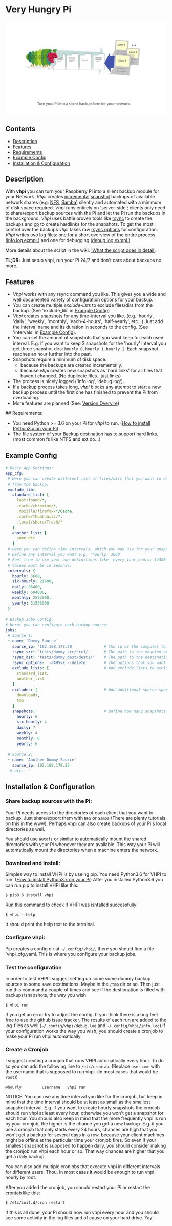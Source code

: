 # Very Hungry Pi
<img src="assets/slideshow.gif" alt="slideshow" />

## Contents
* [Description](#description)
* [Features](#features)
* [Requirements](#requirements)
* [Example Config](#example_config)
* [Installation & Configuration](#install)

## <a name="description"></a> Description
With **vhpi** you can turn your Raspberry Pi into a silent backup module for your Network.
*Vhpi* creates [incremental](https://en.wikipedia.org/wiki/Incremental_backup) [snapshot](https://github.com/feluxe/very_hungry_pi/wiki/Snapshots-explanation) backups of available network shares (e.g. [NFS](https://en.wikipedia.org/wiki/Network_File_System), [Samba](https://en.wikipedia.org/wiki/Samba_(software))) silently and automated with a minimum of disk space required.
*Vhpi* runs entirely on 'server-side'; clients only need to share/export backup sources with the Pi and let the Pi run the backups in the background. 
*Vhpi* uses battle proven tools like [rsync](https://en.wikipedia.org/wiki/Rsync) to create the backups and [cp](https://en.wikipedia.org/wiki/Cp_(Unix)) to create hardlinks for the snapshots. 
To get the most control over the backups *vhpi* takes raw [rsync options](http://linux.die.net/man/1/rsync) for configuration.
*Vhpi* writes two log files: one for a short overview of the entire process ([info.log exmpl.](vhpi/examples/info.log)) and one for debugging ([debug.log exmpl.](vhpi/examples/debug.log)).

More details about the script in the wiki: ['What the script does in detail'](https://github.com/feluxe/very_hungry_pi/wiki/What-the-script-does-in-detail).

**TL;DR:** Just setup vhpi, run your Pi 24/7 and don't care about backups no more.
<br>

## <a name="features"></a> Features

* *Vhpi* works with any rsync command you like. This gives you a wide and well documented variety of configuration options for your backup.
* You can create multiple *exclude-lists* to exclude files/dirs from the backup. (See 'exclude_lib' in [Example Config](#example_config))
* *Vhpi* creates [snapshots](https://github.com/feluxe/very_hungry_pi/wiki/Snapshots-explanation) for any time-interval you like. (e.g. 'hourly', 'daily', 'weekly', 'monthly', 'each-4-hours', 'half-yearly', etc...) Just add the interval name and its duration in seconds to the config. (See 'intervals' in [Example Config](#example_config)).
* You can set the amount of snapshots that you want keep for each used interval.
    E.g. if you want to keep 3 snapshots for the 'hourly' interval you get three snapshot dirs: `hourly.0`, `hourly.1`, `hourly.2`. Each snapshot reaches an hour further into the past.
* Snapshots require a minimum of disk space:
    * because the backups are created incrementally. 
    * because *vhpi* creates new snapshots as 'hard links' for all files that haven't changed. (No duplicate files.. just links)
* The process is nicely logged ('info.log', 'debug.log').
* If a backup process takes long, *vhpi* blocks any attempt to start a new backup process until the first one has finished to prevent the Pi from overloading.
* More features are planned (See: [Version Overvire](https://github.com/feluxe/very_hungry_pi/wiki/Version-Overview-(TODOs)))

##<a name="requirements"></a> Requirements:

* You need Python >= 3.6 on your Pi for *vhpi* to run. ([How to install Python3.x on your Pi](https://github.com/feluxe/very_hungry_pi/wiki/Install-Python3.X-from-source-on-a-Raspberry-Pi-(Raspbian)))
* The file system of your Backup destination has to support hard links. (most common fs like NTFS and ext do...)

## <a name="example_config"></a> Example Config 

 ```yaml  
# Basic App Settings:
app_cfg:
  # Here you can create different list of files/dirs that you want to exclude 
  # from the backup.
  exclude_lib:
    standard_list: [
      lost+found/*,
      .cache/chromium/*,
      .mozilla/firefox/*/Cache,
      .cache/thumbnails/*,
      .local/share/Trash/*
    ]
    another_list: [
      some_dir
    ]
  # Here you can define time intervals, which you may use for your snapshots.
  # Define any interval you want e.g. 'hourly: 3600'
  # Feel free to use your own definitions like 'every_four_hours: 14400' etc.
  # Values must be in Seconds.
  intervals: {
    hourly: 3600,
    six-hourly: 21600,
    daily: 86400,
    weekly: 604800,
    monthly: 2592000,
    yearly: 31536000
  }

# Backup Jobs Config.
# Herer you can configure each backup source:
jobs:
  # Source 1:
  - name: 'Dummy Source'
    source_ip: '192.168.178.20'             # The ip of the computer to which the mounted src dir belongs to. If it's a local source use: "127.0.0.1" or "localhost".
    rsync_src: 'tests/dummy_src/src1/'      # The path to the mounted or local dir.
    rsync_dst: 'tests/dummy_dest/dest1/'    # The path to the destination dir in which each snapshot is created.
    rsync_options: '-aAHSvX --delete'       # The options that you want to use for your rsync backup. Default is "-av". More info on rsync: http://linux.die.net/man/1/rsync
    exclude_lists: [                        # Add exclude lists to exclude a list of file/folders. See above: app_cfg -> exclude_lib 
      standard_list,
      another_list
    ]
    excludes: [                             # Add additional source specific exclude files/dirs that are not covered by the exclude lists.
      downloads,
      tmp
    ]
    snapshots:                              # Define how many snapshots you want to keep for each interval. Older snapshots are deleted automatically.
      hourly: 6
      six-hourly: 4
      daily: 7
      weekly: 4
      monthly: 6
      yearly: 6
      
  # Source 2:
  - name: 'Another Dummy Source'
    source_ip: 192.168.178.36
   # etc...'
 ```
 
## <a name="install"></a> Installation & Configuration


### Share backup sources with the Pi:

Your Pi needs access to the directories of each client that you want to backup. Just share/export them with `NFS` or `Samba` (There are plenty tutorials on this in the www).
Perhaps vhpi can also create backups of your Pi's local directories as well.

You should use `autofs` or similar to automatically mount the shared directories with your Pi whenever they are available. This way your Pi will automatically mount the directories when a machine enters the network.


### Download and Install:

Simples way to install VHPI is by useing pip. You need Python3.6 for VHPI to run. ([How to install Python3.x on your Pi](https://github.com/feluxe/very_hungry_pi/wiki/Install-Python3.X-from-source-on-a-Raspberry-Pi-(Raspbian)))
After you installed Python3.6 you can run pip to install VHPI like this:
```
$ pip3.6 install vhpi
```

Run this command to check if VHPI was isntalled successfully:

```
$ vhpi --help
```
It should print the help text to the terminal.


### Configure vhpi:

Pip creates a config dir at `~/.config/vhpi/`, there you should fine a file `vhpi_cfg.yaml. This is where you configure your backup jobs.


### Test the configuration 

In order to test VHPI I suggest setting up some some dummy backup sources to some save destinations. Maybe in the `/tmp` dir or so. Then just run this command a couple of times and see if the destionation is filled with backups/snapshots, the way you wish:

 ```
 $ vhpi run
 ```
 
If you get an error try to adjust the config. If you think there is a bug feel free to use the [github issue tracker](https://github.com/feluxe/very_hungry_pi/issues).
The results of each run are added to the log-files as well (`~/.config/vhpi/debug.log` and `~/.config/vhpi/info.log`)
 If your configuration works the way you wish, you should create a cronjob to make your Pi run vhpi automatically. 

### <a name="create_cronjob"></a> Create a Cronjob

I suggest creating a cronjob that runs VHPI automatically every hour. To do so you can add the following line to `/etc/crontab`. (Replace `username` with the username that is supposed to run vhpi. (in most cases that would be `root`))
```
@hourly         username   vhpi run
```

NOTICE: You can use any time interval you like for the cronjob, but keep in mind that the time interval should be at least as small as the smallest snapshot interval. E.g. if you want to create hourly snapshots the cronjob should run vhpi at least every hour, otherwise you won't get a snapshot for each hour.
 You should also keep in mind that the more frequently vhpi is run by your cronjob, the higher is the chance you get a new backup. E.g. if you use a cronjob that only starts every 24 hours, chances are high that you won't get a backup for several days in a row, because your client machines might be offline at the particular time your cronjob fires. So even if your smallest snapshot is supposed to happen daily, you should consider making the cronjob run vhpi each hour or so. That way chances are higher that you get a daily backup.

You can also add multiple cronjobs that execute vhpi in different intervals for different users. Thou, In most cases it would be enough to run vhpi hourly by root. 

After you added the cronjob, you should restart your Pi or restart the crontab like this:

```
$ /etc/init.d/cron restart
```

If this is all done, your Pi should now run vhpi every hour and you should see some activity in the log files and of cause on your hard drive. Yay!

